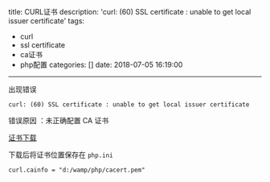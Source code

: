 title: CURL证书
description: 'curl: (60) SSL certificate : unable to get local issuer certificate'
tags: 
 - curl
 - ssl certificate
 - ca证书
 - php配置
categories: []
date: 2018-07-05 16:19:00
---
出现错误

```
curl: (60) SSL certificate : unable to get local issuer certificate
```

错误原因 ：未正确配置 CA 证书

[证书下载](/file/cacert.pem)

下载后将证书位置保存在 `php.ini`

`curl.cainfo = "d:/wamp/php/cacert.pem"`
